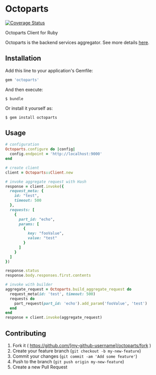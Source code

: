 # Octoparts

[![Coverage Status](https://img.shields.io/coveralls/ma2gedev/octoparts-rb.svg)](https://coveralls.io/r/ma2gedev/octoparts-rb)

Octoparts Client for Ruby

Octoparts is the backend services aggregator. See more details [here](http://m3dev.github.io/octoparts/).

## Installation

Add this line to your application's Gemfile:

```ruby
gem 'octoparts'
```

And then execute:

    $ bundle

Or install it yourself as:

    $ gem install octoparts

## Usage

```ruby
# configuration
Octoparts.configure do |config|
  config.endpoint = 'http://localhost:9000'
end

# create client
client = Octoparts::Client.new

# invoke aggregate request with Hash
response = client.invoke({
  request_meta: {
    id: "test",
    timeout: 500
  },
  requests: [
    {
      part_id: "echo",
      params: [
        {
          key: "fooValue",
          value: "test"
        }
      ]
    }
  ]
})

response.status
response.body.responses.first.contents

# invoke with builder
aggregate_request = Octoparts.build_aggregate_request do
  request_meta(id: 'test', timeout: 500)
  requests do
    part_request(part_id: 'echo').add_param('fooValue', 'test')
  end
end
response = client.invoke(aggregate_request)

```

## Contributing

1. Fork it ( https://github.com/[my-github-username]/octoparts/fork )
2. Create your feature branch (`git checkout -b my-new-feature`)
3. Commit your changes (`git commit -am 'Add some feature'`)
4. Push to the branch (`git push origin my-new-feature`)
5. Create a new Pull Request
